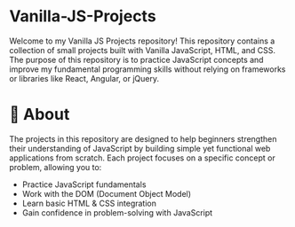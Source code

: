 # Vanilla-JS-Projects

Welcome to my Vanilla JS Projects repository! This repository contains a collection of small projects built with Vanilla JavaScript, HTML, and CSS. The purpose of this repository is to practice JavaScript concepts and improve my fundamental programming skills without relying on frameworks or libraries like React, Angular, or jQuery.

# 🚀 About
The projects in this repository are designed to help beginners strengthen their understanding of JavaScript by building simple yet functional web applications from scratch. Each project focuses on a specific concept or problem, allowing you to:

- Practice JavaScript fundamentals
- Work with the DOM (Document Object Model)
- Learn basic HTML & CSS integration
- Gain confidence in problem-solving with JavaScript
